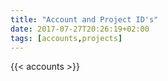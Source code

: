 ```yaml
---
title: "Account and Project ID's"
date: 2017-07-27T20:26:19+02:00
tags: [accounts,projects]
---
```


{{< accounts >}}
